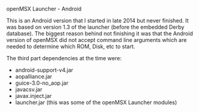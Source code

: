 openMSX Launcher - Android

This is an Android version that I started in late 2014 but never finished. It was based on version 1.3 of the launcher (before the embedded Derby database).
The biggest reason behind not finishing it was that the Android version of openMSX did not accept command line arguments which are needed to determine which ROM, Disk, etc to start.

The third part dependencies at the time were:

* android-support-v4.jar
* aopalliance.jar
* guice-3.0-no_aop.jar
* javacsv.jar
* javax.inject.jar
* launcher.jar (this was some of the openMSX Launcher modules)
